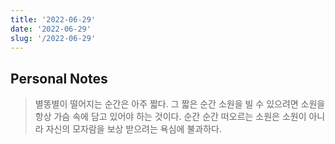 ```yaml
---
title: '2022-06-29'
date: '2022-06-29'
slug: '/2022-06-29'
---
```


## Personal Notes

> 별똥별이 떨어지는 순간은 아주 짧다. 그 짧은 순간 소원을 빌 수 있으려면 소원을 항상 가슴 속에 담고 있어야 하는 것이다. 순간 순간 떠오르는 소원은 소원이 아니라 자신의 모자람을 보상 받으려는 욕심에 불과하다.
